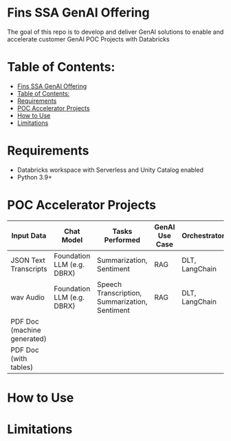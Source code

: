 # Fins SSA GenAI Offering

The goal of this repo is to develop and deliver GenAI solutions to enable and accelerate customer GenAI POC Projects with Databricks


# Table of Contents:

- [Fins SSA GenAI Offering](#fins-ssa-genai-offering)
- [Table of Contents:](#table-of-contents)
- [Requirements](#requirements)
- [POC Accelerator Projects](#poc-accelerator-projects)
- [How to Use](#how-to-use)
- [Limitations](#limitations)

# Requirements

* Databricks workspace with Serverless and Unity Catalog enabled
* Python 3.9+


# POC Accelerator Projects

| Input Data | Chat Model | Tasks Performed | GenAI Use Case | Orchestrator | Business Application | Project Notebooks |
|-------------|-----------|-----------------|----------------|--------------|----------------------|-------------------|
| JSON Text Transcripts | Foundation LLM (e.g. DBRX) | Summarization, Sentiment | RAG | DLT, LangChain | Customer Call Center | [Call Center Transcript RAG Apps](./call_center_genAI_apps/transcripts_summarization_rag_chatbot/) |
| wav Audio | Foundation LLM (e.g. DBRX) | Speech Transcription, Summarization, Sentiment | RAG | DLT, LangChain | Customer Call Center | [Call Center Audio to Text RAG Apps](./call_center_genAI_apps/call_center_genAI_apps/audio_transcription_summariztaion_rag_chatbot/) |
| PDF Doc (machine generated) |           |           |                    |            |             |           |
| PDF Doc (with tables) |           |           |                    |            |             |           |


# How to Use


# Limitations

